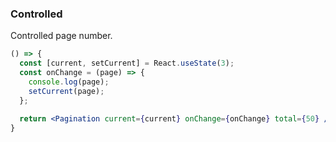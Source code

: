 <demo>

### Controlled

Controlled page number.

```jsx live
() => {
  const [current, setCurrent] = React.useState(3);
  const onChange = (page) => {
    console.log(page);
    setCurrent(page);
  };
  
  return <Pagination current={current} onChange={onChange} total={50} />;
}
```

</demo>

